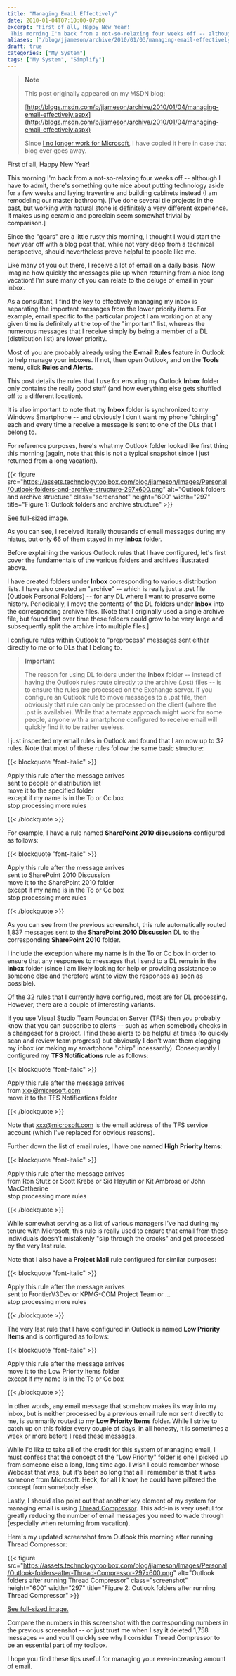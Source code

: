 ```yaml
---
title: "Managing Email Effectively"
date: 2010-01-04T07:10:00-07:00
excerpt: "First of all, Happy New Year! 
 This morning I'm back from a not-so-relaxing four weeks off -- although I have to admit, there's something quite nice about putting technology aside for a few weeks and laying travertine and building cabinets instead ..."
aliases: ["/blog/jjameson/archive/2010/01/03/managing-email-effectively.aspx", "/blog/jjameson/archive/2010/01/04/managing-email-effectively.aspx"]
draft: true
categories: ["My System"]
tags: ["My System", "Simplify"]
---
```


> **Note**
>
> This post originally appeared on my MSDN blog:
>
> [http://blogs.msdn.com/b/jjameson/archive/2010/01/04/managing-email-effectively.aspx](http://blogs.msdn.com/b/jjameson/archive/2010/01/04/managing-email-effectively.aspx)
>
> Since
> [I no longer work for Microsoft](/blog/jjameson/2011/09/02/last-day-with-microsoft),
> I have copied it here in case that blog ever goes away.

First of all, Happy New Year!

This morning I'm back from a not-so-relaxing four weeks off -- although I have
to admit, there's something quite nice about putting technology aside for a few
weeks and laying travertine and building cabinets instead (I am remodeling our
master bathroom). [I've done several tile projects in the past, but working with
natural stone is definitely a very different experience. It makes using ceramic
and porcelain seem somewhat trivial by comparison.]

Since the "gears" are a little rusty this morning, I thought I would start the
new year off with a blog post that, while not very deep from a technical
perspective, should nevertheless prove helpful to people like me.

Like many of you out there, I receive a lot of email on a daily basis. Now
imagine how quickly the messages pile up when returning from a nice long
vacation! I'm sure many of you can relate to the deluge of email in your inbox.

As a consultant, I find the key to effectively managing my inbox is separating
the important messages from the lower priority items. For example, email
specific to the particular project I am working on at any given time is
definitely at the top of the "important" list, whereas the numerous messages
that I receive simply by being a member of a DL (distribution list) are lower
priority.

Most of you are probably already using the **E-mail Rules** feature in Outlook
to help manage your inboxes. If not, then open Outlook, and on the **Tools**
menu, click **Rules and Alerts**.

This post details the rules that I use for ensuring my Outlook **Inbox** folder
only contains the really good stuff (and how everything else gets shuffled off
to a different location).

It is also important to note that my **Inbox** folder is synchronized to my
Windows Smartphone -- and obviously I don't want my phone "chirping" each and
every time a receive a message is sent to one of the DLs that I belong to.

For reference purposes, here's what my Outlook folder looked like first thing
this morning (again, note that this is not a typical snapshot since I just
returned from a long vacation).

{{< figure
src="https://assets.technologytoolbox.com/blog/jjameson/Images/Personal/Outlook-folders-and-archive-structure-297x600.png"
alt="Outlook folders and archive structure" class="screenshot" height="600"
width="297" title="Figure 1: Outlook folders and archive structure" >}}

[See full-sized image.](https://assets.technologytoolbox.com/blog/jjameson/Images/Personal/Outlook-folders-and-archive-structure-334x675.png)

As you can see, I received literally thousands of email messages during my
hiatus, but only 66 of them stayed in my **Inbox** folder.

Before explaining the various Outlook rules that I have configured, let's first
cover the fundamentals of the various folders and archives illustrated above.

I have created folders under **Inbox** corresponding to various distribution
lists. I have also created an "archive" -- which is really just a .pst file
(Outlook Personal Folders) -- for any DL where I want to preserve some history.
Periodically, I move the contents of the DL folders under **Inbox** into the
corresponding archive files. [Note that I originally used a single archive file,
but found that over time these folders could grow to be very large and
subsequently split the archive into multiple files.]

I configure rules within Outlook to "preprocess" messages sent either directly
to me or to DLs that I belong to.

> **Important**
>
> The reason for using DL folders under the **Inbox** folder -- instead of
> having the Outlook rules route directly to the archive (.pst) files -- is to
> ensure the rules are processed on the Exchange server.
> If you configure an Outlook rule to move messages to a .pst file, then
> obviously that rule can only be processed on the client (where the .pst is
> available). While that alternate approach might work for some people, anyone
> with a smartphone configured to receive email will quickly find it to be
> rather useless.

I just inspected my email rules in Outlook and found that I am now up to 32
rules. Note that most of these rules follow the same basic structure:

{{< blockquote "font-italic" >}}

Apply this rule after the message arrives\
sent to people or distribution list\
move it to the specified folder\
except if my name is in the To or Cc box\
stop processing more rules

{{< /blockquote >}}

For example, I have a rule named **SharePoint 2010 discussions** configured as
follows:

{{< blockquote "font-italic" >}}

Apply this rule after the message arrives\
sent to SharePoint 2010 Discussion\
move it to the SharePoint 2010 folder\
except if my name is in the To or Cc box\
stop processing more rules

{{< /blockquote >}}

As you can see from the previous screenshot, this rule automatically routed
1,837 messages sent to the **SharePoint 2010 Discussion** DL to the
corresponding **SharePoint 2010** folder.

I include the exception where my name is in the To or Cc box in order to ensure
that any responses to messages that I send to a DL remain in the **Inbox**
folder (since I am likely looking for help or providing assistance to someone
else and therefore want to view the responses as soon as possible).

Of the 32 rules that I currently have configured, most are for DL processing.
However, there are a couple of interesting variants.

If you use Visual Studio Team Foundation Server (TFS) then you probably know
that you can subscribe to alerts -- such as when somebody checks in a changeset
for a project. I find these alerts to be helpful at times (to quickly scan and
review team progress) but obviously I don't want them clogging my inbox (or
making my smartphone "chirp" incessantly). Consequently I configured my **TFS
Notifications** rule as follows:

{{< blockquote "font-italic" >}}

Apply this rule after the message arrives\
from [xxx@microsoft.com](mailto:xxx@microsoft.com)\
move it to the TFS Notifications folder

{{< /blockquote >}}

Note that [xxx@microsoft.com](mailto:xxx@microsoft.com) is the email address of
the TFS service account (which I've replaced for obvious reasons).

Further down the list of email rules, I have one named **High Priority Items**:

{{< blockquote "font-italic" >}}

Apply this rule after the message arrives\
from Ron Stutz or Scott Krebs or Sid Hayutin or Kit Ambrose or John
MacCatherine\
stop processing more rules

{{< /blockquote >}}

While somewhat serving as a list of various managers I've had during my tenure
with Microsoft, this rule is really used to ensure that email from these
individuals doesn't mistakenly "slip through the cracks" and get processed by
the very last rule.

Note that I also have a **Project Mail** rule configured for similar purposes:

{{< blockquote "font-italic" >}}

Apply this rule after the message arrives\
sent to FrontierV3Dev or KPMG-COM Project Team or ...\
stop processing more rules

{{< /blockquote >}}

The very last rule that I have configured in Outlook is named **Low Priority
Items** and is configured as follows:

{{< blockquote "font-italic" >}}

Apply this rule after the message arrives\
move it to the Low Priority Items folder\
except if my name is in the To or Cc box

{{< /blockquote >}}

In other words, any email message that somehow makes its way into my inbox, but
is neither processed by a previous email rule nor sent directly to me, is
summarily routed to my **Low Priority Items** folder. While I strive to catch up
on this folder every couple of days, in all honesty, it is sometimes a week or
more before I read these messages.

While I'd like to take all of the credit for this system of managing email, I
must confess that the concept of the "Low Priority" folder is one I picked up
from someone else a long, long time ago. I wish I could remember whose Webcast
that was, but it's been so long that all I remember is that it was someone from
Microsoft. Heck, for all I know, he could have pilfered the concept from
somebody else.

Lastly, I should also point out that another key element of my system for
managing email is using
[Thread Compressor](http://blogs.technet.com/ewan/archive/2007/04/23/thread-compressor-for-outlook-do-you-want-it.aspx).
This add-in is very useful for greatly reducing the number of email messages you
need to wade through (especially when returning from vacation).

Here's my updated screenshot from Outlook this morning after running Thread
Compressor:

{{< figure
src="https://assets.technologytoolbox.com/blog/jjameson/Images/Personal/Outlook-folders-after-Thread-Compressor-297x600.png"
alt="Outlook folders after running Thread Compressor" class="screenshot"
height="600" width="297"
title="Figure 2: Outlook folders after running Thread Compressor" >}}

[See full-sized image.](https://assets.technologytoolbox.com/blog/jjameson/Images/Personal/Outlook-folders-after-Thread-Compressor-334x675.png)

Compare the numbers in this screenshot with the corresponding numbers in the
previous screenshot -- or just trust me when I say it deleted 1,758 messages --
and you'll quickly see why I consider Thread Compressor to be an essential part
of my toolbox.

I hope you find these tips useful for managing your ever-increasing amount of
email.
